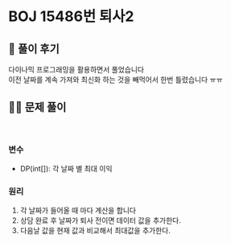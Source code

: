 # BOJ 15486번 퇴사2

## 🌈 풀이 후기

다이나믹 프로그래밍을 활용하면서 풀었습니다<br>
이전 날짜를 계속 가져와 최신화 하는 것을 빼먹어서 한번 틀렸습니다 ㅠㅠ

## 👩‍🏫 문제 풀이

<br>

### 변수

- DP(int[]): 각 날짜 별 최대 이익

### 원리

1. 각 날짜가 들어올 때 마다 계산을 합니다
2. 상담 완료 후 날짜가 퇴사 전이면 데이터 값을 추가한다.
3. 다음날 값을 현재 값과 비교해서 최대값을 추가한다.
